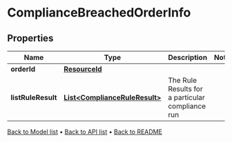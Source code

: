 

# ComplianceBreachedOrderInfo


## Properties

| Name | Type | Description | Notes |
|------------ | ------------- | ------------- | -------------|
|**orderId** | [**ResourceId**](ResourceId.md) |  |  |
|**listRuleResult** | [**List&lt;ComplianceRuleResult&gt;**](ComplianceRuleResult.md) | The Rule Results for a particular compliance run |  |



[Back to Model list](../README.md#documentation-for-models) &#8226; [Back to API list](../README.md#documentation-for-api-endpoints) &#8226; [Back to README](../README.md)


